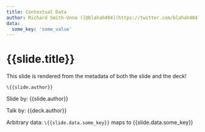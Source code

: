 ```yaml
---
title: Contextual Data
author: Richard Smith-Unna ([@blahah404](https://twitter.com/blahah404))
data:
  some_key: 'some_value'
---
```

# {{slide.title}}

This slide is rendered from the metadata of both the slide and the deck!

```\{{slide.author}}```

Slide by: {{slide.author}}

Talk by: {{deck.author}}

Arbitrary data: `\{{slide.data.some_key}}` maps to {{slide.data.some_key}}
